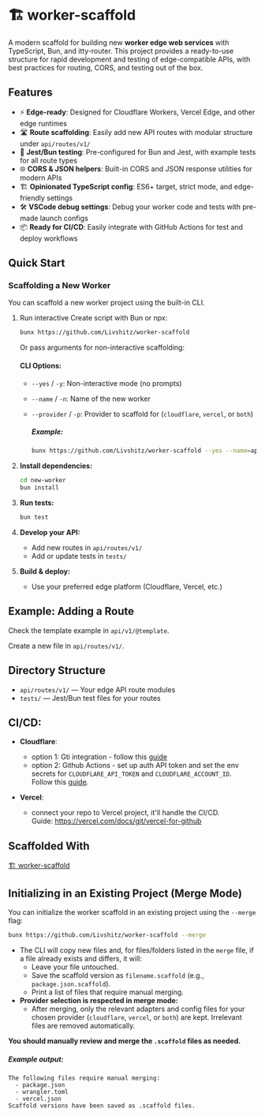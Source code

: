 # 🏗 worker-scaffold

A modern scaffold for building new **worker edge web services** with TypeScript, Bun, and itty-router. This project provides a ready-to-use structure for rapid development and testing of edge-compatible APIs, with best practices for routing, CORS, and testing out of the box.

## Features

- ⚡️ **Edge-ready**: Designed for Cloudflare Workers, Vercel Edge, and other edge runtimes
- 🛣 **Route scaffolding**: Easily add new API routes with modular structure under `api/routes/v1/`
- 🧪 **Jest/Bun testing**: Pre-configured for Bun and Jest, with example tests for all route types
- 🌐 **CORS & JSON helpers**: Built-in CORS and JSON response utilities for modern APIs
- 🏗 **Opinionated TypeScript config**: ES6+ target, strict mode, and edge-friendly settings
- 🛠 **VSCode debug settings**: Debug your worker code and tests with pre-made launch configs
- 📦 **Ready for CI/CD**: Easily integrate with GitHub Actions for test and deploy workflows

## Quick Start

### Scaffolding a New Worker

You can scaffold a new worker project using the built-in CLI.

1. Run interactive Create script with Bun or npx:

    ```sh
    bunx https://github.com/Livshitz/worker-scaffold
    ```

    Or pass arguments for non-interactive scaffolding:

    #### CLI Options:
    - `--yes` / `-y`: Non-interactive mode (no prompts)
    - `--name` / `-n`: Name of the new worker
    - `--provider` / `-p`: Provider to scaffold for (`cloudflare`, `vercel`, or `both`)

        ##### Example:
        ```sh
        bunx https://github.com/Livshitz/worker-scaffold --yes --name=api-worker --provider=both
        ```

<!-- 
1. **Create this scaffold:**

   $ git clone --depth=1 git@github.com:Livshitz/worker-scaffold.git worker-scaffold-temp && rm -rf worker-scaffold-temp/.git
$ mv worker-scaffold-temp <new folder name> 
-->

2. **Install dependencies:**

   ```sh
   cd new-worker
   bun install
   ```

3. **Run tests:**

   ```sh
   bun test
   ```

4. **Develop your API:**
   - Add new routes in `api/routes/v1/`
   - Add or update tests in `tests/`

5. **Build & deploy:**
   - Use your preferred edge platform (Cloudflare, Vercel, etc.)


## Example: Adding a Route

Check the template example in `api/v1/@template`.  

Create a new file in `api/routes/v1/`.

## Directory Structure

- `api/routes/v1/` — Your edge API route modules
- `tests/` — Jest/Bun test files for your routes

## CI/CD:
- **Cloudflare**: 
  - option 1: Gti integration - follow this [guide](https://developers.cloudflare.com/workers/ci-cd/builds/)
  - option 2: Github Actions - set up auth API token and set the env secrets for `CLOUDFLARE_API_TOKEN` and `CLOUDFLARE_ACCOUNT_ID`.  
  Follow this [guide](https://developers.cloudflare.com/workers/ci-cd/external-cicd/github-actions/).
  
- **Vercel**:  
    - connect your repo to Vercel project, it'll handle the CI/CD.  
    Guide: https://vercel.com/docs/git/vercel-for-github

## Scaffolded With

[🏗 worker-scaffold](https://github.com/Livshitz/worker-scaffold)

## Initializing in an Existing Project (Merge Mode)

You can initialize the worker scaffold in an existing project using the `--merge` flag:

```sh
bunx https://github.com/Livshitz/worker-scaffold --merge
```

- The CLI will copy new files and, for files/folders listed in the `merge` file, if a file already exists and differs, it will:
  - Leave your file untouched.
  - Save the scaffold version as `filename.scaffold` (e.g., `package.json.scaffold`).
  - Print a list of files that require manual merging.
- **Provider selection is respected in merge mode:**
  - After merging, only the relevant adapters and config files for your chosen provider (`cloudflare`, `vercel`, or `both`) are kept. Irrelevant files are removed automatically.

**You should manually review and merge the `.scaffold` files as needed.**

##### Example output:
```
The following files require manual merging:
  - package.json
  - wrangler.toml
  - vercel.json
Scaffold versions have been saved as .scaffold files.
```
